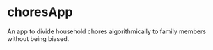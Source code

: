 # choresApp
An app to divide household chores algorithmically to family members without being biased.
